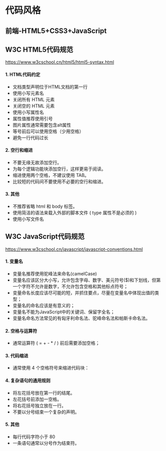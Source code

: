 # 代码风格

## 前端-HTML5+CSS3+JavaScript

## W3C HTML5代码规范
https://www.w3cschool.cn/html5/html5-syntax.html
#### 1. HTML代码约定
* 文档类型声明位于HTML文档的第一行
* 使用小写元素名
* 关闭所有 HTML 元素
* 关闭空的 HTML 元素
* 使用小写属性名
* 属性值推荐使用引号
* 图片属性通常需要包含alt属性
* 等号前后可以使用空格（少用空格）
* 避免一行代码过长
#### 2. 空行和缩进
  * 不要无缘无故添加空行。
  * 为每个逻辑功能块添加空行，这样更易于阅读。
  * 缩进使用两个空格，不建议使用 TAB。
  * 比较短的代码间不要使用不必要的空行和缩进。
#### 3. 其他
* 不推荐省略 html 和 body 标签。
* 使用简洁的语法来载入外部的脚本文件 ( type 属性不是必须的 )
* 使用小写文件名

## W3C JavaScript代码规范
https://www.w3cschool.cn/javascript/javascript-conventions.html
#### 1. 变量名

* 变量名推荐使用驼峰法来命名(camelCase)
* 变量名应该区分大小写，允许包含字母、数字、美元符号($)和下划线，但第一个字符不允许是数字，不允许包含空格和其他标点符号；
* 变量命名长度应该尽可能的短，并抓住要点，尽量在变量名中体现出值的类型；
* 变量名的命名应该是有意义的；
* 变量名不能为JavaScript中的关键词、保留字全名；
* 变量名命名方法常见的有匈牙利命名法、驼峰命名法和帕斯卡命名法。
#### 2. 空格与运算符
  * 通常运算符 ( = + - * / ) 前后需要添加空格；
#### 3. 代码缩进
* 通常使用 4 个空格符号来缩进代码块：
#### 4. 复杂语句的通用规则
* 将左花括号放在第一行的结尾。
* 左花括号前添加一空格。
* 将右花括号独立放在一行。
* 不要以分号结束一个复杂的声明。
#### 5. 其他
 * 每行代码字符小于 80
 * 一条语句通常以分号作为结束符。
